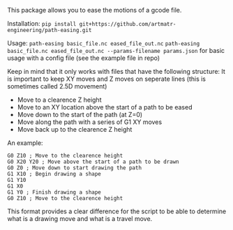 This package allows you to ease the motions of a gcode file.

Installation:
`pip install git+https://github.com/artmatr-engineering/path-easing.git`

Usage:
`path-easing basic_file.nc eased_file_out.nc`
`path-easing basic_file.nc eased_file_out.nc --params-filename params.json` for basic usage with a config file (see the example file in repo)

Keep in mind that it only works with files that have the following structure:
It is important to keep XY moves and Z moves on seperate lines (this is sometimes called 2.5D movement)

- Move to a clearence Z height
- Move to an XY location above the start of a path to be eased
- Move down to the start of the path (at Z=0)
- Move along the path with a series of G1 XY moves
- Move back up to the clearence Z height

An example:

```
G0 Z10 ; Move to the clearence height
G0 X20 Y20 ; Move above the start of a path to be drawn
G0 Z0 ; Move down to start drawing the path
G1 X10 ; Begin drawing a shape
G1 Y10
G1 X0
G1 Y0 ; Finish drawing a shape
G0 Z10 ; Move to the clearence height
```

This format provides a clear difference for the script to be able to determine what is a drawing move and what is a travel move.
